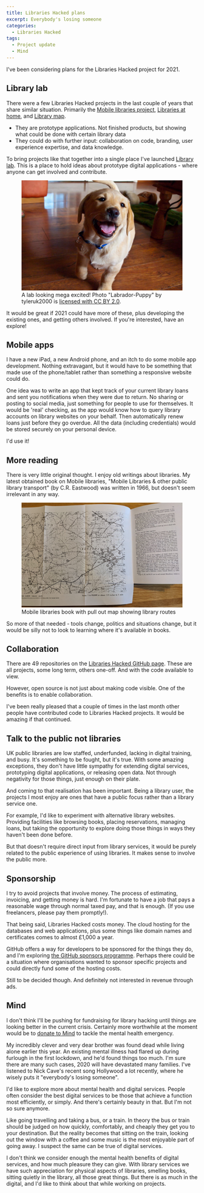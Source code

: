 ```yaml
---
title: Libraries Hacked plans
excerpt: Everybody's losing someone
categories:
  - Libraries Hacked
tags:
  - Project update
  - Mind
---
```


I've been considering plans for the Libraries Hacked project for 2021.

## Library lab

There were a few Libraries Hacked projects in the last couple of years that share similar situation. Primarily the [Mobile libraries project](https://www.mobilelibraries.org/), [Libraries at home](https://www.librariesathome.co.uk/), and [Library map](https://www.librarymap.co.uk/). 

* They are prototype applications. Not finished products, but showing what could be done with certain library data
* They could do with further input: collaboration on code, branding, user experience expertise, and data knowledge.

To bring projects like that together into a single place I've launched [Library lab](https://www.librarylab.uk/). This is a place to hold ideas about prototype digital applications - where anyone can get involved and contribute.

<figure>
  <img src="https://raw.githubusercontent.com/LibrariesHacked/librarylab/master/assets/images/homepage-lab.jpg" alt="A labrador looking mega excited!"/>
  <figcaption>A lab looking mega excited! Photo "Labrador-Puppy" by tyleruk2000 is <a href="https://creativecommons.org/licenses/by/2.0/">licensed with CC BY 2.0</a>.</figcaption>
</figure>

It would be great if 2021 could have more of these, plus developing the existing ones, and getting others involved. If you're interested, have an explore!

## Mobile apps

I have a new iPad, a new Android phone, and an itch to do some mobile app development. Nothing extravagant, but it would have to be something that made use of the phone/tablet rather than something a responsive website could do.

One idea was to write an app that kept track of your current library loans and sent you notifications when they were due to return. No sharing or posting to social media, just something for people to use for themselves. It would be 'real' checking, as the app would know how to query library accounts on library websites on your behalf. Then automatically renew loans just before they go overdue. All the data (including credentials) would be stored securely on your personal device.

I'd use it!

## More reading

There is very little original thought. I enjoy old writings about libraries. My latest obtained book on Mobile libraries, "Mobile Libraries & other public library transport" (by C.R. Eastwood) was written in 1966, but doesn't seem irrelevant in any way.

<figure>
  <img src="https://raw.githubusercontent.com/LibrariesHacked/librarieshacked.github.io/master/images/2020-11-20-mobile-libraries.jpg" alt="Mobile libraries book opened at the pull out map pages"/>
  <figcaption>Mobile libraries book with pull out map showing library routes</figcaption>
</figure>

So more of that needed - tools change, politics and situations change, but it would be silly not to look to learning where it's available in books.

## Collaboration

There are 49 repositories on the [Libraries Hacked GitHub page](https://github.com/librarieshacked). These are all projects, some long term, others one-off. And with the code available to view.

However, open source is not just about making code visible. One of the benefits is to enable collaboration.

I've been really pleased that a couple of times in the last month other people have contributed code to Libraries Hacked projects. It would be amazing if that continued.

## Talk to the public not libraries

UK public libraries are low staffed, underfunded, lacking in digital training, and busy. It's something to be fought, but it's true. With some amazing exceptions, they don't have little sympathy for extending digital services, prototyping digital applications, or releasing open data. Not through negativity for those things, just enough on their plate.

And coming to that realisation has been important. Being a library user, the projects I most enjoy are ones that have a public focus rather than a library service one.

For example, I'd like to experiment with alternative library websites. Providing facilities like browsing books, placing reservations, managing loans, but taking the opportunity to explore doing those things in ways they haven't been done before.

But that doesn't require direct input from library services, it would be purely related to the public experience of using libraries. It makes sense to involve the public more.

## Sponsorship

I try to avoid projects that involve money. The process of estimating, invoicing, and getting money is hard. I'm fortunate to have a job that pays a reasonable wage through normal taxed pay, and that is enough. (If you use freelancers, please pay them promptly!).

That being said, Libraries Hacked costs money. The cloud hosting for the databases and web applications, plus some things like domain names and certificates comes to almost £1,000 a year. 

GitHub offers a way for developers to be sponsored for the things they do, and I'm exploring [the GitHub sponsors programme](https://github.com/sponsors). Perhaps there could be a situation where organisations wanted to sponsor specific projects and could directly fund some of the hosting costs.

Still to be decided though. And definitely not interested in revenue through ads.

## Mind

I don't think I'll be pushing for fundraising for library hacking until things are looking better in the current crisis. Certainly more worthwhile at the moment would be to [donate to Mind](https://www.mind.org.uk/donate/) to tackle the mental health emergency.

My incredibly clever and very dear brother was found dead while living alone earlier this year. An existing mental illness had flared up during furlough in the first lockdown, and he'd found things too much. I'm sure there are many such cases, 2020 will have devastated many families. I've listened to Nick Cave's recent song Hollywood a lot recently, where he wisely puts it "everybody's losing someone".

I'd like to explore more about mental health and digital services. People often consider the best digital services to be those that achieve a function most efficiently, or simply. And there's certainly beauty in that. But I'm not so sure anymore.

Like going travelling and taking a bus, or a train. In theory the bus or train should be judged on how quickly, comfortably, and cheaply they get you to your destination. But the reality becomes that sitting on the train, looking out the window with a coffee and some music is the most enjoyable part of going away. I suspect the same can be true of digital services.

I don't think we consider enough the mental health benefits of digital services, and how much pleasure they can give. With library services we have such appreciation for physical aspects of libraries, smelling books, sitting quietly in the library, all those great things. But there is as much in the digital, and I'd like to think about that while working on projects.
